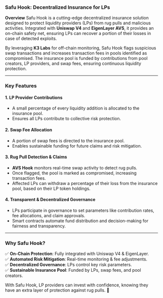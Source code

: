 ### Safu Hook: Decentralized Insurance for LPs

**Overview**
Safu Hook is a cutting-edge decentralized insurance solution designed to protect liquidity providers (LPs) from rug pulls and malicious activities. Integrated with **Uniswap V4** and **EigenLayer AVS**, it provides an on-chain safety net, ensuring LPs can recover a portion of their losses in case of detected exploits.

By leveraging **K3 Labs** for off-chain monitoring, Safu Hook flags suspicious swap transactions and increases transaction fees in pools identified as compromised. The insurance pool is funded by contributions from pool creators, LP providers, and swap fees, ensuring continuous liquidity protection.

---

### **Key Features**

#### **1. LP Provider Contributions**  
- A small percentage of every liquidity addition is allocated to the insurance pool.  
- Ensures all LPs contribute to collective risk protection.  

#### **2. Swap Fee Allocation**  
- A portion of swap fees is directed to the insurance pool.  
- Enables sustainable funding for future claims and risk mitigation.  

#### **3. Rug Pull Detection & Claims**  
- **AVS Hook** monitors real-time swap activity to detect rug pulls.  
- Once flagged, the pool is marked as compromised, increasing transaction fees.  
- Affected LPs can withdraw a percentage of their loss from the insurance pool, based on their LP token holdings.  

#### **4. Transparent & Decentralized Governance**  
- LPs participate in governance to set parameters like contribution rates, fee allocations, and claim approvals.  
- Smart contracts automate fund distribution and decision-making for fairness and transparency.  

---

### **Why Safu Hook?**  
✅ **On-Chain Protection**: Fully integrated with Uniswap V4 & EigenLayer.  
✅ **Automated Risk Mitigation**: Real-time monitoring & fee adjustments.  
✅ **Decentralized Governance**: LPs control key risk parameters.  
✅ **Sustainable Insurance Pool**: Funded by LPs, swap fees, and pool creators.  

With Safu Hook, LP providers can invest with confidence, knowing they have an extra layer of protection against rug pulls. 🚀
